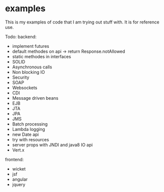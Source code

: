 # examples
This is my examples of code that I am trying out stuff with. It is for reference use.

Todo:
backend:
- implement futures
- default methodes on api -> return Response.notAllowed
- static methodes in interfaces
- SOLID
- Asynchronous calls
- Non blocking IO
- Security
- SOAP
- Websockets
- CDI
- Message driven beans
- EJB
- JTA
- JPA
- JMS
- Batch processing
- Lambda logging
- new Date api 
- try with resources
- server props with JNDI and java8 IO api
- Vert.x

frontend:
- wicket
- jsf
- angular
- jquery
